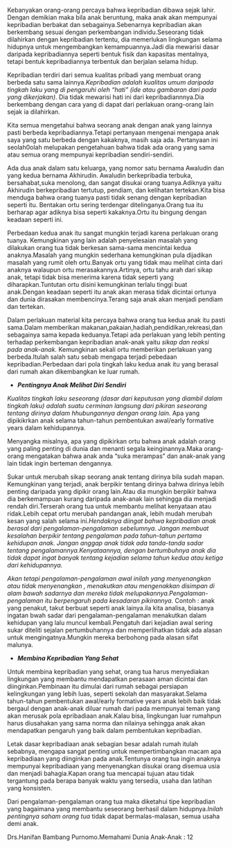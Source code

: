 ﻿---
tags: [Tulisan]
---
Kebanyakan orang-orang percaya bahwa kepribadian dibawa sejak lahir. Dengan demikian maka bila anak beruntung, maka anak akan mempunyai kepribadian berbakat dan sebagainya.Sebenarnya kepribadian akan berkembang sesuai dengan perkembangan individu.Seseorang tidak dilahirkan dengan kepribadian tertentu, dia memerlukan lingkungan selama hidupnya untuk mengembangkan kemampuannya.Jadi dia mewarisi dasar daripada kepribadiannya seperti bentuk fisik dan kapasitas mentalnya, tetapi bentuk kepribadiannya terbentuk dan berjalan selama hidup.

Kepribadian terdiri dari semua kualitas pribadi yang membuat orang berbeda satu sama lainnya._Kepribadian adalah kualitas umum daripada tingkah laku yang di pengaruhi oleh “hati” (ide atau gambaran dari pada yang dikerjakan)_. Dia tidak mewarisi hati ini dari kepribadiannnya.Dia berkembang dengan cara yang di dapat dari perlakuan orang-orang lain sejak ia dilahirkan.

Kita semua mengetahui bahwa seorang anak dengan anak yang lainnya pasti berbeda kepribadiannya.Tetapi pertanyaan mengenai mengapa anak saya yang satu berbeda dengan kakaknya, masih saja ada. Pertanyaan ini seolah0olah melupakan pengetahuan bahwa tidak ada orang yang sama atau semua orang mempunyai kepribadian sendiri-sendiri.

Ada dua anak dalam satu keluarga, yang nomor satu bernama Awaludin dan yang kedua bernama Akhirudin. Awaludin berkepribadia terbuka, bersahabat,suka menolong, dan sangat disukai orang tuanya.Adiknya yaitu Akhirudin berkepribadian tertutup, pendiam, dan kelihatan tertekan.Kita bisa menduga bahwa orang tuanya pasti tidak senang dengan kepribadian seperti itu. Bentakan ortu sering terdengar ditelinganya.Orang tua itu berharap agar adiknya bisa seperti kakaknya.Ortu itu bingung dengan keadaan seperti ini.

Perbedaan kedua anak itu sangat mungkin terjadi karena perlakuan orang tuanya. Kemungkinan yang lain adalah penyelesaian masalah yang dilakukan orang tua tidak berkesan sama-sama mencintai kedua anaknya.Masalah yang mungkin sederhana kemungkinan pula dijadikan masalah yang rumit oleh ortu.Banyak ortu yang tidak mau melihat cinta dari anaknya walaupun ortu merasakannya.Artinya, ortu tahu arah dari sikap anak, tetapi tidak bisa menerima karena tidak seperti yang diharapkan.Tuntutan ortu disini kemungkinan terlalu tinggi buat anak.Dengan keadaan seperti itu anak akan merasa tidak dicintai ortunya dan dunia dirasakan membencinya.Terang saja anak akan menjadi pendiam dan tertekan.

Dalam perlakuan material kita percaya bahwa orang tua kedua anak itu pasti sama.Dalam memberikan makanan,pakaian,hadiah,pendidikan,rekreasi,dan sebagainya sama kepada keduanya.Tetapi ada perlakuan yang lebih penting terhadap perkembangan kepribadian anak-anak yaitu  _sikap dan reaksi pada anak-anak._ Kemungkinan sekali ortu memberikan perlakuan yang berbeda.Itulah salah satu sebab mengapa terjadi pebedaan kepribadian.Perbedaan dari pola tingkah laku kedua anak itu yang berasal dari rumah akan dikembangkan ke luar rumah.

-   **_Pentingnya Anak Melihat Diri Sendiri_**

_Kualitas tingkah laku seseorang (dasar dari keputusan yang diambil dalam tingkah laku) adalah suatu cerminan langsung dari pikiran seseorang tentang dirinya dalam hhubungannya dengan orang lain._  Apa yang dipikikrkan anak selama tahun-tahun pembentukan awal/early formative years dalam kehidupannya.

Menyangka misalnya, apa yang dipikirkan ortu bahwa anak adalah orang yang paling penting di dunia dan menanti segala keinginannya.Maka orang-orang mengatakan bahwa anak anda “suka merampas” dan anak-anak yang lain tidak ingin berteman dengannya.

Sukar untuk merubah sikap seorang anak tentang dirinya bila sudah mapan. Kemungkinan yang terjadi, anak berpikir tentang dirinya bahwa dirinya lebih penting daripada yang dipikir orang lain.Atau dia mungkin berpikir bahwa dia berkemampuan kurang daripada anak-anak lain sehingga dia menjadi rendah diri.Terserah orang tua untuk membantu melihat kenyataan atau ridak.Lebih cepat ortu merubah pandangan anak, lebih mudah merubah kesan yang salah selama ini._Hendaknya diingat bahwa kepribadian anak berasal dari pengalaman-pengalaman sebelumnya. Jangan membuat kesalahan berpikir tentang pengalaman pada tahun-tahun pertama kehidupan anak. Jangan anggap anak tidak ada tanda-tanda sadar tentang pengalamannya.Kenyataannya, dengan bertumbuhnya anak dia tidak dapat ingat banyak tentang kejadian selama tahun kedua atau ketiga dari kehidupannya._

_Akan tetapi pengalaman-pengalaman awal inilah yang menyenangkan atau tidak menyenangkan , menakutkan atau mengenakkan disimpan di alam bawah sadarnya dan mereka tidak melupakannya.Pengalaman-pengalaman itu berpengaruh pada kesadaran pikirannya._ Contoh : anak yang penakut, takut berbuat seperti anak lainya.ila kita analisa, biasanya ingatan bwah sadar dari pengalaman-pengalaman menakutkan dalam kehidupan yang lalu muncul kembali.Pengatuh dari kejadian awal sering sukar diteliti sejalan pertumbuhannya dan memperlihatkan tidak ada alasan untuk mengingatnya.Mungkin mereka berbohong pada alasan sifat malunya.

-   **_Membina Kepribadian Yang Sehat_**

Untuk membina kepribadian yang sehat, orang tua harus menyediakan lingkungan yang membantu mendapatkan perasaan aman dicintai dan diinginkan.Pembinaan itu dimulai dari rumah sebagai persiapan kelingkungan yang lebih luas, seperti sekolah dan masyarakat.Selama tahun-tahun pembentukan awal/early formative years anak lebih baik tidak bergaul dengan anak-anak diluar rumah dari pada mempunyai teman yang akan merusak pola epribadiaan anak.Kalau bisa, lingkungan luar rumahpun harus diusahakan yang sama norma dan nilainya sehingga anak akan mendapatkan pengaruh yang baik dalam pembentukan kepribadian.

Letak dasar kepribadiaan anak sebagian besar adalah rumah itulah sebabnya, mengapa sangat penting untuk mempertimbangkan macam apa kepribadiaan yang diinginkan pada anak.Tentunya orang tua ingin anaknya mempunyai kepribadiaan yang menyenangkan disukai orang disemua usia dan menjadi bahagia.Kapan orang tua mencapai tujuan atau tidak tergantung pada berapa banyak waktu yang tersedia, usaha dan latihan yang konsisten.

Dari pengalaman-pengalaman orang tua maka diketahui tipe kepribadian yang bagaimana yang membantu seseorang berhasil dalam hidupnya._Inilah pentingnya saham orang tua_ tidak dapat bermalas-malasan, semua usaha demi anak.

Drs.Hanifan Bambang Purnomo.Memahami Dunia Anak-Anak : 12
